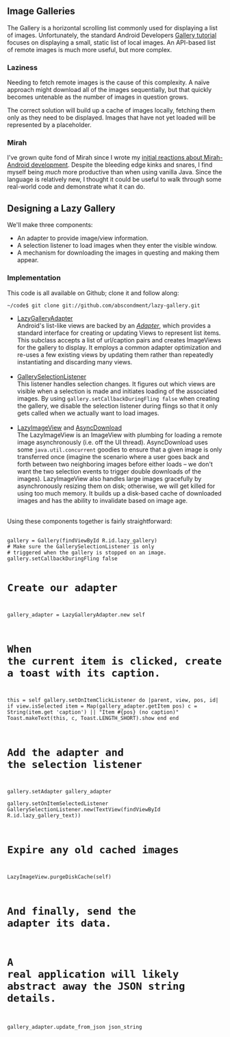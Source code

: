## Image Galleries

The Gallery is a horizontal scrolling list commonly used for displaying a list
of images. Unfortunately, the standard Android Developers
[Gallery tutorial](http://developer.android.com/resources/tutorials/views/hello-gallery.html)
focuses on displaying a small, static list of local images. An API-based list
of remote images is much more useful, but more complex.

### Laziness

Needing to fetch remote images is the cause of this complexity. A naïve approach
might download all of the images sequentially, but that quickly becomes
untenable as the number of images in question grows.

The correct solution will build up a cache of images locally, fetching them only
as they need to be displayed. Images that have not yet loaded will be
represented by a placeholder.

### Mirah

I've grown quite fond of Mirah since I wrote my
[initial reactions about Mirah-Android development](../experimenting-with-mirah-for-android).
Despite the bleeding edge kinks and snares, I find myself being *much* more
productive than when using vanilla Java. Since the language is relatively new,
I thought it could be useful to walk through some real-world code and
demonstrate what it can do.

## Designing a Lazy Gallery

We'll make three components:

 * An adapter to provide image/view information.
 * A selection listener to load images when they enter the visible window.
 * A mechanism for downloading the images in questing and making them appear.

### Implementation

This code is all available on Github; clone it and follow along:

    ~/code$ git clone git://github.com/abscondment/lazy-gallery.git

 * [LazyGalleryAdapter](https://github.com/abscondment/lazy-gallery/blob/master/src/org/threebrothers/lazy_gallery/LazyGalleryAdapter.mirah)
   <br/>
   Android's list-like views are backed by an
   *[Adapter](http://developer.android.com/reference/android/widget/Adapter.html)*,
   which provides a standard interface for creating or updating Views to 
   represent list items. This subclass accepts a list of url/caption pairs and
   creates ImageViews for the gallery to display. It employs a common adapter
   optimization and re-uses a few existing views by updating them rather than
   repeatedly instantiating and discarding many views.
   <br/><br/>
 * [GallerySelectionListener](https://github.com/abscondment/lazy-gallery/blob/master/src/org/threebrothers/lazy_gallery/GallerySelectionListener.mirah)
   <br/>
   This listener handles selection changes. It figures out which views are
   visible when a selection is made and initiates loading of the associated
   images. By using `gallery.setCallbackDuringFling false` when creating the
   gallery, we disable the selection listener during flings so that it only
   gets called when we actually want to load images.
   <br/><br/>
 * [LazyImageView](https://github.com/abscondment/lazy-gallery/blob/master/src/org/threebrothers/lazy_gallery/LazyImageView.mirah)
   and [AsyncDownload](https://github.com/abscondment/lazy-gallery/blob/master/src/org/threebrothers/lazy_gallery/AsyncDownload.mirah)
   <br/>
   The LazyImageView is an ImageView with plumbing for loading a remote image
   asynchronously (i.e. off the UI thread). AsyncDownload uses some
   `java.util.concurrent` goodies to ensure that a given image is only
   transferred once (imagine the scenario where a user goes back and forth
   between two neighboring images before either loads &ndash; we don't want the
   two selection events to trigger double downloads of the images).
   LazyImageView also handles large images gracefully by asynchronously resizing
   them on disk; otherwise, we will get killed for using too much memory. It
   builds up a disk-based cache of downloaded images and has the ability to
   invalidate based on image age.
   <br/><br/>

Using these components together is fairly straightforward:

<script src="https://gist.github.com/897860.js?file=gistfile1.rb"></script>
<noscript>
  <pre>
    <code>
gallery = Gallery(findViewById R.id.lazy_gallery)
# Make sure the GallerySelectionListener is only
# triggered when the gallery is stopped on an image.
gallery.setCallbackDuringFling false

# Create our adapter
gallery_adapter = LazyGalleryAdapter.new self

# When the current item is clicked, create a toast with its caption.
this = self
gallery.setOnItemClickListener do |parent, view, pos, id|
  if view.isSelected
    item = Map(gallery_adapter.getItem pos)
    c = String(item.get 'caption') || "Item #{pos} (no caption)"
    Toast.makeText(this, c, Toast.LENGTH_SHORT).show
  end
end

# Add the adapter and the selection listener
gallery.setAdapter gallery_adapter    
gallery.setOnItemSelectedListener GallerySelectionListener.new(TextView(findViewById R.id.lazy_gallery_text))

# Expire any old cached images
LazyImageView.purgeDiskCache(self)

# And finally, send the adapter its data.
# A real application will likely abstract away the JSON string details.
gallery_adapter.update_from_json json_string
    </code>
  </pre>
</noscript>
